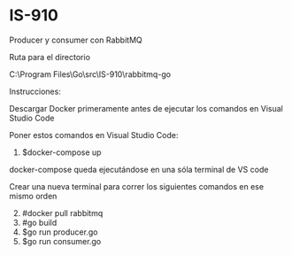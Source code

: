 # IS-910


Producer y consumer con RabbitMQ


Ruta para el directorio


C:\Program Files\Go\src\IS-910\rabbitmq-go


Instrucciones:


Descargar Docker primeramente antes de ejecutar los comandos en Visual Studio Code


Poner estos comandos en Visual Studio Code:


1.  $docker-compose up


docker-compose queda ejecutándose en una sóla terminal de VS code


Crear una nueva terminal para correr los siguientes comandos en ese mismo orden


2.  #docker pull rabbitmq
3.  #go build
4.  $go run producer.go
5.  $go run consumer.go
